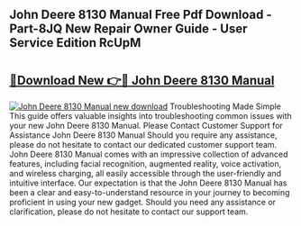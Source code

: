 ## John Deere 8130 Manual Free Pdf Download - Part-8JQ New Repair Owner Guide - User Service Edition RcUpM

# <h2><a href="http://bc95864.oget.top/?id=John+Deere+8130+Manual">🔗Download New 👉🔴 John Deere 8130 Manual</a></h2>

[![John Deere 8130 Manual new download](https://i.imgur.com/5g1atiW.png)](http://bc95864.oget.top/?id=John+Deere+8130+Manual)
Troubleshooting Made Simple This guide offers valuable insights into troubleshooting common issues with your new John Deere 8130 Manual. Please Contact Customer Support for Assistance John Deere 8130 Manual Should you require any assistance, please do not hesitate to contact our dedicated customer support team. John Deere 8130 Manual comes with an impressive collection of advanced features, including facial recognition, augmented reality, voice activation, and wireless charging, all easily accessible through the user-friendly and intuitive interface. Our expectation is that the John Deere 8130 Manual has been a clear and easy-to-understand resource in your journey to becoming proficient in using your new gadget. Should you need any assistance or clarification, please do not hesitate to contact our support team.
